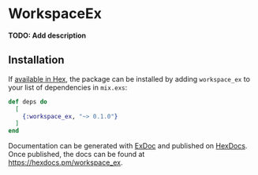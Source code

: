 # WorkspaceEx

**TODO: Add description**

## Installation

If [available in Hex](https://hex.pm/docs/publish), the package can be installed
by adding `workspace_ex` to your list of dependencies in `mix.exs`:

```elixir
def deps do
  [
    {:workspace_ex, "~> 0.1.0"}
  ]
end
```

Documentation can be generated with [ExDoc](https://github.com/elixir-lang/ex_doc)
and published on [HexDocs](https://hexdocs.pm). Once published, the docs can
be found at <https://hexdocs.pm/workspace_ex>.

